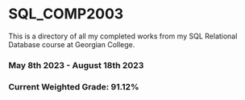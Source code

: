 # SQL_COMP2003

This is a directory of all my completed works from my SQL Relational Database course at Georgian College.

### May 8th 2023 - August 18th 2023
### Current Weighted Grade: 91.12%
